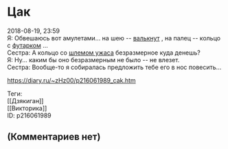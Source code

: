 Цак
===

  
2018-08-19, 23:59  
 Я: Обвешаюсь вот амулетами... на шею --  [валькнут](https://en.wikipedia.org/wiki/Valknut)  , на палец -- кольцо с  [футарком](https://ru.wikipedia.org/wiki/%D0%A4%D1%83%D1%82%D0%B0%D1%80%D0%BA)  ...   
 Сестра: А кольцо со  [шлемом ужаса](https://en.wikipedia.org/wiki/Helm_of_Awe)  безразмерное куда денешь?   
 Я: Ну... каким бы оно безразмерным не было -- не влезет.   
 Сестра: Вообще-то я собиралась предложить тебе его в нос повесить...   
  
<https://diary.ru/~zHz00/p216061989_cak.htm>  
  
Теги:  
[[Дзякиган]]  
[[Викторика]]  
ID: p216061989  


(Комментариев нет)
------------------